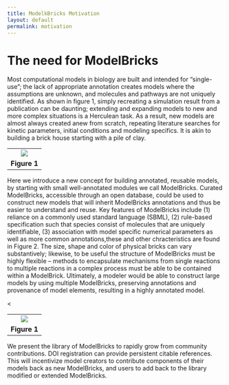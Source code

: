 ```yaml
---
title: ModelkBricks Motivation
layout: default
permalink: motivation
---
```


# The need for ModelBricks 

Most computational models in biology are built and intended for “single-use”; the lack of appropriate annotation creates models 
where the assumptions are unknown, and molecules and pathways are not uniquely identified. As shown in figure 1, simply recreating a simulation result from a publication can be daunting; extending and expanding models to new and more complex situations is a Herculean task. As a result, new models are almost always created anew from scratch, repeating literature searches for kinetic parameters, 
initial conditions and modeling specifics.  It is akin to building a brick house starting with a pile of clay. 

<center>
  <table>
    <tr>
    <td align="center"> <a href="https://modelbricks.github.io/images/problems_1loop.gif">
      <image src="/images/problems_1loop.gif"/> </a></td> 
   </tr>
   <tr>
     <td align="center"> <strong> Figure 1 </strong></td>
   </tr>
  </table>
</center>


Here we introduce a new concept for building annotated, reusable models, by starting with small well-annotated modules we 
call ModelBricks.  Curated ModelBricks, accessible through an open database, could be used to construct new models that will 
inherit ModelBricks annotations and thus be easier to understand and reuse.  Key features of ModelBricks include (1) reliance 
on a commonly used standard language (SBML), (2) rule-based specification such that species consist of molecules that are uniquely 
identifiable, (3) association with model specific numerical parameters as well as more common annotations,these and other chracteristics are found in Figure 2. The size, shape and color of physical bricks can vary substantively; likewise, to be useful the structure of ModelBricks must be highly flexible – methods to encapsulate mechanisms from single reactions to multiple reactions in a complex process must be able to be contained within a ModelBrick. Ultimately, a modeler would be able to construct large models by using multiple ModelBricks, preserving annotations and provenance of model elements, resulting in a highly annotated model. 

<<center>
  <table>
   <tr>
    <td align="center"> <a href="https://modelbricks.github.io/images/solution_loop1.gif">
      <image src="/images/solution_loop1"/> </a></td> 
   </tr>
   <tr>
     <td align="center"> <strong> Figure 1 </strong></td>
   </tr>
  </table>
</center>

We present the library of ModelBricks to rapidly grow from community contributions. DOI registration can provide persistent 
citable references. This will incentivize model creators to contribute components of their models back as new ModelBricks, 
and users to add back to the library modified or extended ModelBricks.
